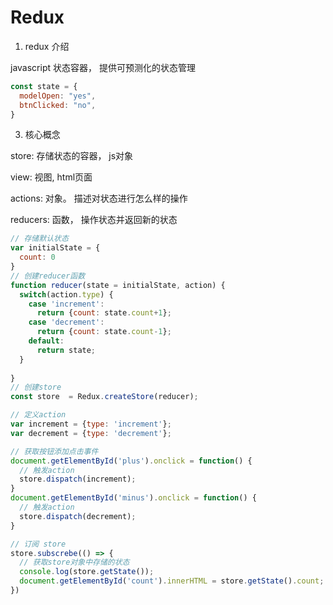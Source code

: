 # Redux

1. redux 介绍

javascript 状态容器， 提供可预测化的状态管理

```js
const state = {
  modelOpen: "yes",
  btnClicked: "no",
}
```

3. 核心概念

store: 存储状态的容器， js对象

view: 视图, html页面

actions: 对象。 描述对状态进行怎么样的操作

reducers: 函数， 操作状态并返回新的状态

```js
// 存储默认状态
var initialState = {
  count: 0
}
// 创建reducer函数
function reducer(state = initialState, action) {
  switch(action.type) {
    case 'increment':
      return {count: state.count+1};
    case 'decrement':
      return {count: state.count-1};
    default:
      return state;
  }
  
}
// 创建store
const store  = Redux.createStore(reducer);

// 定义action
var increment = {type: 'increment'};
var decrement = {type: 'decrement'};

// 获取按钮添加点击事件
document.getElementById('plus').onclick = function() {
  // 触发action
  store.dispatch(increment);
}
document.getElementById('minus').onclick = function() {
  // 触发action
  store.dispatch(decrement);
}

// 订阅 store
store.subscrebe(() => {
  // 获取store对象中存储的状态
  console.log(store.getState());
  document.getElementById('count').innerHTML = store.getState().count;
})

```

